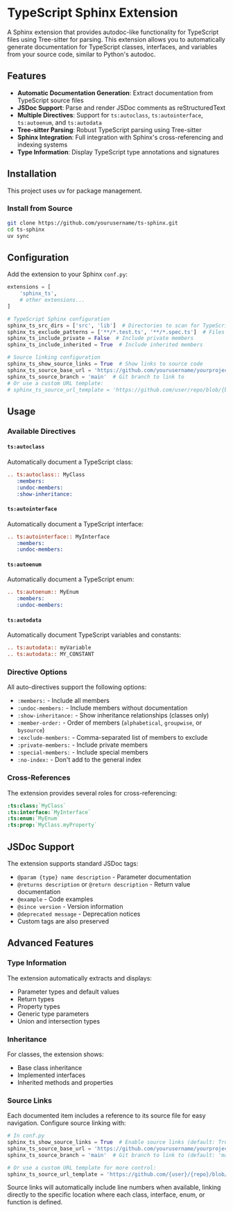 # TypeScript Sphinx Extension

A Sphinx extension that provides autodoc-like functionality for TypeScript files
using Tree-sitter for parsing. This extension allows you to automatically
generate documentation for TypeScript classes, interfaces, and variables from
your source code, similar to Python's autodoc.

## Features

- **Automatic Documentation Generation**: Extract documentation from TypeScript source files
- **JSDoc Support**: Parse and render JSDoc comments as reStructuredText
- **Multiple Directives**: Support for `ts:autoclass`, `ts:autointerface`, `ts:autoenum`, and `ts:autodata`
- **Tree-sitter Parsing**: Robust TypeScript parsing using Tree-sitter
- **Sphinx Integration**: Full integration with Sphinx's cross-referencing and indexing systems
- **Type Information**: Display TypeScript type annotations and signatures

## Installation

This project uses uv for package management.

### Install from Source

```bash
git clone https://github.com/yourusername/ts-sphinx.git
cd ts-sphinx
uv sync
```

## Configuration

Add the extension to your Sphinx `conf.py`:

```python
extensions = [
    'sphinx_ts',
    # other extensions...
]

# TypeScript Sphinx configuration
sphinx_ts_src_dirs = ['src', 'lib']  # Directories to scan for TypeScript files
sphinx_ts_exclude_patterns = ['**/*.test.ts', '**/*.spec.ts']  # Files to exclude
sphinx_ts_include_private = False  # Include private members
sphinx_ts_include_inherited = True  # Include inherited members

# Source linking configuration
sphinx_ts_show_source_links = True  # Show links to source code
sphinx_ts_source_base_url = 'https://github.com/yourusername/yourproject'  # Base URL for source links
sphinx_ts_source_branch = 'main'  # Git branch to link to
# Or use a custom URL template:
# sphinx_ts_source_url_template = 'https://github.com/user/repo/blob/{branch}/{path}'
```

## Usage

### Available Directives

#### `ts:autoclass`

Automatically document a TypeScript class:

```rst
.. ts:autoclass:: MyClass
   :members:
   :undoc-members:
   :show-inheritance:
```

#### `ts:autointerface`

Automatically document a TypeScript interface:

```rst
.. ts:autointerface:: MyInterface
   :members:
   :undoc-members:
```

#### `ts:autoenum`

Automatically document a TypeScript enum:

```rst
.. ts:autoenum:: MyEnum
   :members:
   :undoc-members:
```

#### `ts:autodata`

Automatically document TypeScript variables and constants:

```rst
.. ts:autodata:: myVariable
.. ts:autodata:: MY_CONSTANT
```

### Directive Options

All auto-directives support the following options:

- `:members:` - Include all members
- `:undoc-members:` - Include members without documentation
- `:show-inheritance:` - Show inheritance relationships (classes only)
- `:member-order:` - Order of members (`alphabetical`, `groupwise`, or `bysource`)
- `:exclude-members:` - Comma-separated list of members to exclude
- `:private-members:` - Include private members
- `:special-members:` - Include special members
- `:no-index:` - Don't add to the general index

### Cross-References

The extension provides several roles for cross-referencing:

```rst
:ts:class:`MyClass`
:ts:interface:`MyInterface`
:ts:enum:`MyEnum`
:ts:prop:`MyClass.myProperty`
```


## JSDoc Support

The extension supports standard JSDoc tags:

- `@param {type} name description` - Parameter documentation
- `@returns description` or `@return description` - Return value documentation
- `@example` - Code examples
- `@since version` - Version information
- `@deprecated message` - Deprecation notices
- Custom tags are also preserved

## Advanced Features

### Type Information

The extension automatically extracts and displays:

- Parameter types and default values
- Return types
- Property types
- Generic type parameters
- Union and intersection types

### Inheritance

For classes, the extension shows:

- Base class inheritance
- Implemented interfaces
- Inherited methods and properties

### Source Links

Each documented item includes a reference to its source file for easy navigation. Configure source linking with:

```python
# In conf.py
sphinx_ts_show_source_links = True  # Enable source links (default: True)
sphinx_ts_source_base_url = 'https://github.com/yourusername/yourproject'  # Base repository URL
sphinx_ts_source_branch = 'main'  # Git branch to link to (default: 'main')

# Or use a custom URL template for more control:
sphinx_ts_source_url_template = 'https://github.com/{user}/{repo}/blob/{branch}/{path}'
```

Source links will automatically include line numbers when available, linking directly to the specific location where each class, interface, enum, or function is defined.
